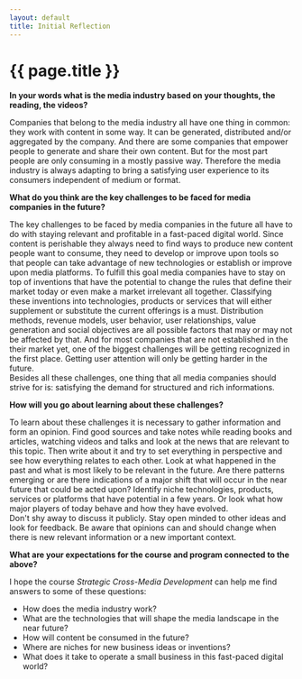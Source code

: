 ```yaml
---
layout: default
title: Initial Reflection
---
```

# {{ page.title }}

**In your words what is the media industry based on your thoughts, the reading, the videos?**

Companies that belong to the media industry all have one thing in common: they work with content in some way. It can be generated, distributed and/or aggregated by the company. And there are some companies that empower people to generate and share their own content. But for the most part people are only consuming in a mostly passive way. Therefore the media industry is always adapting to bring a satisfying user experience to its consumers independent of medium or format.


**What do you think are the key challenges to be faced for media companies in the future?**

The key challenges to be faced by media companies in the future all have to do with staying relevant and profitable in a fast-paced digital world. Since content is perishable they always need to find ways to produce new content people want to consume, they need to develop or improve upon tools so that people can take advantage of new technologies or establish or improve upon media platforms.
To fulfill this goal media companies have to stay on top of inventions that have the potential to change the rules that define their market today or even make a market irrelevant all together. Classifying these inventions into technologies, products or services that will either supplement or substitute the current offerings is a must. Distribution methods, revenue models, user behavior, user relationships, value generation and social objectives are all possible factors that may or may not be affected by that. And for most companies that are not established in the their market yet, one of the biggest challenges will be getting recognized in the first place. Getting user attention will only be getting harder in the future.  
Besides all these challenges, one thing that all media companies should strive for is: satisfying the demand for structured and rich informations.

**How will you go about learning about these challenges?**

To learn about these challenges it is necessary to gather information and form an opinion. Find good sources and take notes while reading books and articles, watching videos and talks and look at the news that are relevant to this topic. Then write about it and try to set everything in perspective and see how everything relates to each other. Look at what happened in the past and what is most likely to be relevant in the future. Are there patterns emerging or are there indications of a major shift that will occur in the near future that could be acted upon? Identify niche technologies, products, services or platforms that have potential in a few years. Or look what how major players of today behave and how they have evolved.  
Don't shy away to discuss it publicly. Stay open minded to other ideas and look for feedback. Be aware that opinions can and should change when there is new relevant information or a new important context.

**What are your expectations for the course and program connected to the above?**

I hope the course *Strategic Cross-Media Development* can help me find answers to some of these questions:

* How does the media industry work?
* What are the technologies that will shape the media landscape in the near future?
* How will content be consumed in the future?
* Where are niches for new business ideas or inventions?
* What does it take to operate a small business in this fast-paced digital world?
